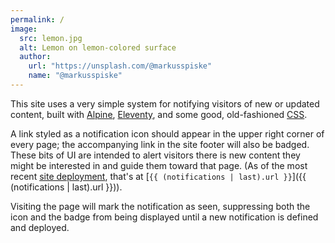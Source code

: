 ```yaml
---
permalink: /
image:
  src: lemon.jpg
  alt: Lemon on lemon-colored surface
  author:
    url: "https://unsplash.com/@markusspiske"
    name: "@markusspiske"
---
```

This site uses a very simple system for notifying visitors of new or updated content, built with [Alpine], [Eleventy], and some good, old-fashioned [CSS].

A link styled as a notification icon should appear in the upper right corner of every page; the accompanying link in the site footer will also be badged. These bits of UI are intended to alert visitors there is new content they might be interested in and guide them toward that page. (As of the most recent [site deployment], that's at [`{{ (notifications | last).url }}`]({{ (notifications | last).url }})).

Visiting the page will mark the notification as seen, suppressing both the icon and the badge from being displayed until a new notification is defined and deployed.

[Alpine]: https://alpinejs.dev
[Eleventy]: https://11ty.dev
[CSS]: https://css-tricks.com/css-is-in-fact-awesome/
[site deployment]: https://github.com/ashur/notification-demo/blob/main/src/_data/notifications.json
